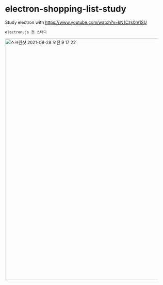 # electron-shopping-list-study
Study electron with https://www.youtube.com/watch?v=kN1Czs0m1SU

    electron.js 첫 스터디
<img width="797" alt="스크린샷 2021-08-28 오전 9 17 22" src="https://user-images.githubusercontent.com/50725139/131200014-d6e9388b-3201-444c-a67f-85bcae65b416.png">
